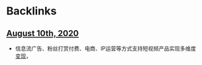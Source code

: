
# Backlinks
## [August 10th, 2020](<August 10th, 2020.md>)
- 信息流广告、粉丝打赏付费、电商、IP运营等方式支持短视频产品实现多维度[变现](<变现.md>)，

